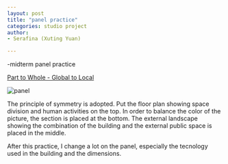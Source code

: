 ```yaml
---
layout: post
title: "panel practice"
categories: studio project
author:
- Serafina (Xuting Yuan)

---
```


-midterm panel practice

[Part to Whole - Global to Local](http://keanmgc.github.io/2021fall3yr-studio/)

![panel](https://user-images.githubusercontent.com/90553458/138113422-18d4b9ba-4a9e-448d-b5f2-bd542a31c376.PNG)


The principle of symmetry is adopted. Put the floor plan showing space division and human activities on the top. In order to balance the color of the picture, the section is placed at the bottom. The external landscape showing the combination of the building and the external public space is placed in the middle.

After this practice, I change a lot on the panel, especially the tecnology used in the building and the dimensions.
